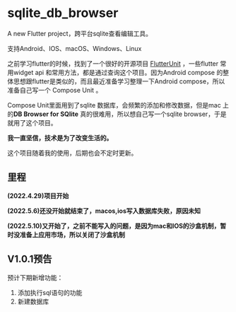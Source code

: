 # sqlite_db_browser

A new Flutter project，跨平台sqlite查看编辑工具。



支持Android、IOS、macOS、Windows、Linux



之前学习flutter的时候，找到了一个很好的开源项目 [FlutterUnit](https://github.com/toly1994328/FlutterUnit) ，一些flutter 常用widget api 和常用方法，都是通过查询这个项目。因为Android compose 的整体思想跟flutter是类似的，而且最近准备学习整理一下Android compose，所以准备自己写一个 Compose Unit 。

Compose Unit里面用到了sqlite 数据库，会频繁的添加和修改数据，但是mac 上的**DB Browser for SQlite** 真的很难用，所以想自己写一个sqlite browser，于是就用了这个项目。



**我一直坚信，技术是为了改变生活的。**



这个项目随着我的使用，后期也会不定时更新。



## 里程

**(2022.4.29)项目开始**

**(2022.5.6)还没开始就结束了，macos,ios写入数据库失败，原因未知**

**(2022.5.10)又开始了，之前不能写入的问题，是因为mac和IOS的沙盒机制，暂时没准备上应用市场，所以关闭了沙盒机制**



## V1.0.1预告

预计下期新增功能：

1. 添加执行sql语句的功能
2. 新建数据库

